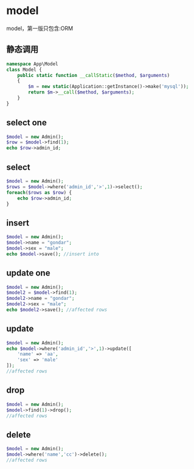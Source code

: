 # model
model，第一版只包含:ORM

## 静态调用
```php
namespace App\Model
class Model {
    public static function __callStatic($method, $arguments)
    {
        $m = new static(Application::getInstance()->make('mysql'));
        return $m->__call($method, $arguments);
    }
}
```

## select one
```php
$model = new Admin();
$row = $model->find(1);
echo $row->admin_id;

```
## select
```php
$model = new Admin();
$rows = $model->where('admin_id','>',1)->select();
foreach($rows as $row) {
    echo $row->admin_id;
}
```

## insert
```php
$model = new Admin();
$model->name = "gondar";
$model->sex = "male";
echo $model->save(); //insert into
```

## update one
```php
$model = new Admin();
$model2 = $model->find(1);
$model2->name = "gondar";
$model2->sex = "male";
echo $model2->save(); //affected rows
```

## update
```php
$model = new Admin();
echo $model->where('admin_id','>',1)->update([
    'name' => 'aa',
    'sex' => 'male'
]);
//affected rows
```

## drop
```php
$model = new Admin();
$model->find(1)->drop();
//affected rows
```


## delete
```php
$model = new Admin();
$model->where('name','cc')->delete();
//affected rows
```
